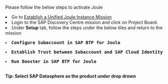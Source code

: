 Please follow the below steps to activate Joule

<li>Go to <a href="https://discovery-center.cloud.sap/missiondetail/4538/4826/"</href>Establish a Unified Joule Instance Mission</a></li> 
<li>Login to the SAP Discovery Centre mission and click on Project Board. </li>
<li>Under <b>Setup</b> tab, follow the steps under the below tiles and return to the mission</li>  

<pre><li><b>Configure Subaccount in SAP BTP for Joule</b></li></pre>
<pre><li><b>Establish Trust between Subaccount and SAP Cloud Identity Authentication Service</b></li></pre>
<pre><li><b>Run Booster in SAP BTP for Joule</b></li> </pre>
<b>Tip: Select SAP Datasphere as the product under drop drown</b>

